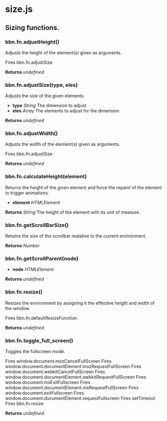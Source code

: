 # size.js

## Sizing functions.

### **bbn.fn.adjustHeight()**

Adjusts the height of the element(s) given as arguments.

Fires bbn.fn.adjustSize

**Returns** _undefined_ 

### **bbn.fn.adjustSize(type, eles)**

Adjusts the size of the given elements.

* __type__ _String_ The dimension to adjust
* __eles__ _Array_ The elements to adjust for the dimension

**Returns** _undefined_ 

### **bbn.fn.adjustWidth()**

Adjusts the width of the element(s) given as arguments.

Fires bbn.fn.adjustSize

**Returns** _undefined_ 

### **bbn.fn.calculateHeight(element)**

Returns the height of the given element and force the repaint of the element to trigger animations.

* __element__ _HTMLElement_ 

**Returns** _String_ The height of the element with its unit of measure.

### **bbn.fn.getScrollBarSize()**

Retutns the size of the scrollbar realative to the current environment.


**Returns** _Number_ 

### **bbn.fn.getScrollParent(node)**

* __node__ _HTMLElement_ 

**Returns** _undefined_ 

### **bbn.fn.resize()**

Resizes the environment by assigning it the effective height and width of the window.

Fires bbn.fn.defaultResizeFunction

**Returns** _undefined_ 

### **bbn.fn.toggle_full_screen()**

Toggles the fullscreen mode.

Fires window.document.mozCancelFullScreen
Fires window.document.documentElement.mozRequestFullScreen
Fires window.document.webkitCancelFullScreen
Fires window.document.documentElement.webkitRequestFullScreen
Fires window.document.msExitFullscreen
Fires window.document.documentElement.msRequestFullScreen
Fires window.document.exitFullscreen
Fires window.document.documentElement.requestFullscreen
Fires setTimeout
Fires bbn.fn.resize

**Returns** _undefined_ 